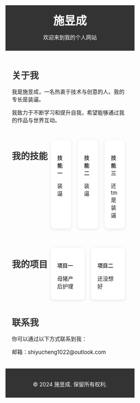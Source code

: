 <!DOCTYPE html>
<html lang="en">
<head>
  <meta charset="UTF-8">
  <meta name="viewport" content="width=device-width, initial-scale=1.0">
  <title>施昱成 - 个人简介</title>
  <style>
    * {
      margin: 0;
      padding: 0;
      box-sizing: border-box;
    }

    body {
      font-family: 'Arial', sans-serif;
      background-color: #f4f4f4;
      color: #333;
      line-height: 1.6;
    }

    header {
      background: #333;
      color: white;
      padding: 20px 0;
      text-align: center;
    }

    header h1 {
      margin: 0;
      font-size: 2.5em;
    }

    .container {
      max-width: 1000px;
      margin: 20px auto;
      padding: 0 20px;
    }

    section {
      margin-bottom: 40px;
    }

    h2 {
      font-size: 2em;
      margin-bottom: 20px;
      color: #333;
    }

    p {
      font-size: 1.2em;
      margin-bottom: 10px;
    }

    .skills, .projects {
      display: flex;
      flex-wrap: wrap;
    }

    .skills div, .projects div {
      flex: 1;
      padding: 20px;
      margin: 10px;
      background: #fff;
      border-radius: 10px;
      box-shadow: 0 2px 10px rgba(0, 0, 0, 0.1);
    }

    .skills div h3, .projects div h3 {
      margin-bottom: 15px;
      color: #333;
    }

    footer {
      background: #333;
      color: white;
      padding: 20px;
      text-align: center;
    }

    footer a {
      color: #ffcc00;
      text-decoration: none;
    }

    footer a:hover {
      color: white;
    }
  </style>
</head>
<body>

<header>
  <h1>施昱成</h1>
  <p>欢迎来到我的个人网站</p >
</header>

<div class="container">
  <section class="about">
    <h2>关于我</h2>
    <p>我是施昱成，一名热衷于技术与创意的人。我的专长是装逼。</p >
    <p>我致力于不断学习和提升自我，希望能够通过我的作品与世界互动。</p >
  </section>

  <section class="skills">
    <h2>我的技能</h2>
    <div>
      <h3>技能一</h3>
      <p>装逼</p >
    </div>
    <div>
      <h3>技能二</h3>
      <p>装逼</p >
    </div>
    <div>
      <h3>技能三</h3>
      <p>还tm是装逼</p >
    </div>
  </section>

  <section class="projects">
    <h2>我的项目</h2>
    <div>
      <h3>项目一</h3>
      <p>母猪产后护理</p >
    </div>
    <div>
      <h3>项目二</h3>
      <p>还没想好</p >
    </div>
  </section>

  <section class="contact">
    <h2>联系我</h2>
    <p>你可以通过以下方式联系到我：</p >
    <p>邮箱：shiyucheng1022@outlook.com</p >
      </section>
</div>

<footer>
  <p>&copy; 2024 施昱成. 保留所有权利.</p >
</footer>

</body>
</html>

